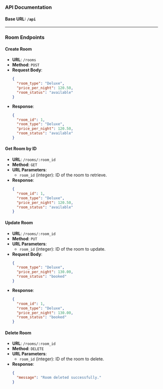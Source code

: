 
### API Documentation

#### Base URL: `/api`

---

### Room Endpoints

#### Create Room
- **URL**: `/rooms`
- **Method**: `POST`
- **Request Body**:
  ```json
  {
    "room_type": "Deluxe",
    "price_per_night": 120.50,
    "room_status": "available"
  }
  ```
- **Response**:
  ```json
  {
    "room_id": 1,
    "room_type": "Deluxe",
    "price_per_night": 120.50,
    "room_status": "available"
  }
  ```

#### Get Room by ID
- **URL**: `/rooms/:room_id`
- **Method**: `GET`
- **URL Parameters**:
  - `room_id` (integer): ID of the room to retrieve.
- **Response**:
  ```json
  {
    "room_id": 1,
    "room_type": "Deluxe",
    "price_per_night": 120.50,
    "room_status": "available"
  }
  ```

#### Update Room
- **URL**: `/rooms/:room_id`
- **Method**: `PUT`
- **URL Parameters**:
  - `room_id` (integer): ID of the room to update.
- **Request Body**:
  ```json
  {
    "room_type": "Deluxe",
    "price_per_night": 130.00,
    "room_status": "booked"
  }
  ```
- **Response**:
  ```json
  {
    "room_id": 1,
    "room_type": "Deluxe",
    "price_per_night": 130.00,
    "room_status": "booked"
  }
  ```

#### Delete Room
- **URL**: `/rooms/:room_id`
- **Method**: `DELETE`
- **URL Parameters**:
  - `room_id` (integer): ID of the room to delete.
- **Response**:
  ```json
  {
    "message": "Room deleted successfully."
  }
  ```
